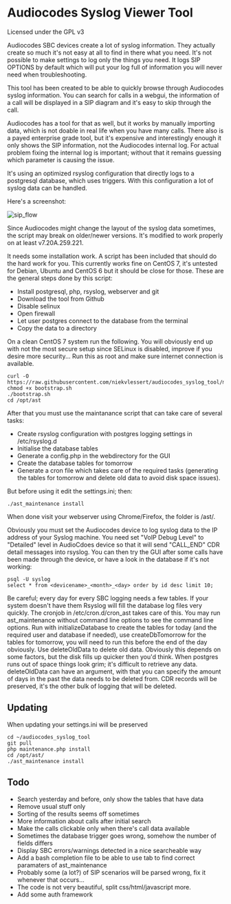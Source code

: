 # Audiocodes Syslog Viewer Tool

Licensed under the GPL v3

Audiocodes SBC devices create a lot of syslog information. They actually create so much it's not easy at all to find in there what you need. It's not possible to make settings to log only the things you need. It logs SIP OPTIONS by default which will put your log full of information you will never need when troubleshooting.

This tool has been created to be able to quickly browse through Audiocodes syslog information. You can search for calls in a webgui, the information of a call will be displayed in a SIP diagram and it's easy to skip through the call.

Audiocodes has a tool for that as well, but it works by manually importing data, which is not doable in real life when you have many calls. There also is a payed enterprise grade tool, but it's expensive and interestingly enough it only shows the SIP information, not the Audiocodes internal log. For actual problem fixing the internal log is important; without that it remains guessing which parameter is causing the issue.

It's using an optimized rsyslog configuration that directly logs to a postgresql database, which uses triggers. With this configuration a lot of syslog data can be handled.

Here's a screenshot:

![sip_flow](https://user-images.githubusercontent.com/1013068/229315574-2a012684-9324-4a9b-bee4-e8e11438d99b.png)

Since Audiocodes might change the layout of the syslog data sometimes, the script may break on older/newer versions. It's modified to work properly on at least v7.20A.259.221.

It needs some installation work. A script has been included that should do the hard work for you. This currently works fine on CentOS 7, it's untested for Debian, Ubuntu and CentOS 6 but it should be close for those. These are the general steps done by this script:

- Install postgresql, php, rsyslog, webserver and git 
- Download the tool from Github
- Disable selinux
- Open firewall
- Let user postgres connect to the database from the terminal
- Copy the data to a directory

On a clean CentOS 7 system run the following. You will obviously end up with not the most secure setup since SELinux is disabled, improve if you desire more security...
Run this as root and make sure internet connection is available.
```
curl -O https://raw.githubusercontent.com/niekvlessert/audiocodes_syslog_tool/master/bootstrap.sh
chmod +x bootstrap.sh
./bootstrap.sh
cd /opt/ast
```

After that you must use the maintanance script that can take care of several tasks:

- Create rsyslog configuration with postgres logging settings in /etc/rsyslog.d
- Initialise the database tables
- Generate a config.php in the webdirectory for the GUI
- Create the database tables for tomorrow
- Generate a cron file which takes care of the required tasks (generating the tables for tomorrow and delete old data to avoid disk space issues).

But before using it edit the settings.ini; then:

```
./ast_maintenance install
```

When done visit your webserver using Chrome/Firefox, the folder is /ast/.

Obviously you must set the Audiocodes device to log syslog data to the IP address of your Syslog machine. You need set "VoIP Debug Level" to "Detailed" level in AudioCdoes device so that it will send "CALL_END" CDR detail messages into rsyslog. You can then try the GUI after some calls have been made through the device, or have a look in the database if it's not working:

```
psql -U syslog
select * from <devicename>_<month>_<day> order by id desc limit 10;
```

Be careful; every day for every SBC logging needs a few tables. If your system doesn't have them Rsyslog will fill the database log files very quickly. The cronjob in /etc/cron.d/cron_ast takes care of this. You may run ast_maintenance without command line options to see the command line options. Run with initializeDatabase to create the tables for today (and the required user and database if needed), use createDbTomorrow for the tables for tomorrow, you will need to run this before the end of the day obviously. Use deleteOldData to delete old data. Obviously this depends on some factors, but the disk fills up quicker then you'd think. When postgres runs out of space things look grim; it's difficult to retrieve any data. deleteOldData can have an argument, with that you can specify the amount of days in the past the data needs to be deleted from. CDR records will be preserved, it's the other bulk of logging that will be deleted.

## Updating

When updating your settings.ini will be preserved

```
cd ~/audiocodes_syslog_tool
git pull
php maintenance.php install
cd /opt/ast/
./ast_maintenance install
```

## Todo

- Search yesterday and before, only show the tables that have data
- Remove usual stuff only
- Sorting of the results seems off sometimes
- More information about calls after initial search
- Make the calls clickable only when there's call data available
- Sometimes the database trigger goes wrong, somehow the number of fields differs
- Display SBC errors/warnings detected in a nice searcheable way
- Add a bash completion file to be able to use tab to find correct paramaters of ast_maintenance
- Probably some (a lot?) of SIP scenarios will be parsed wrong, fix it whenever that occurs...
- The code is not very beautiful, split css/html/javascript more.
- Add some auth framework
